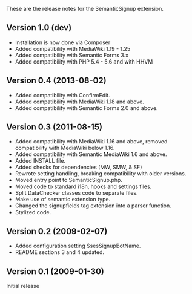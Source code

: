 These are the release notes for the SemanticSignup extension.

## Version 1.0 (dev)

* Installation is now done via Composer
* Added compatibility with MediaWiki 1.19 - 1.25
* Added compatibility with Semantic Forms 3.x
* Added compatibility with PHP 5.4 - 5.6 and with HHVM

## Version 0.4 (2013-08-02)

* Added compatibility with ConfirmEdit.
* Added compatibility with MediaWiki 1.18 and above.
* Added compatibility with Semantic Forms 2.0 and above.

## Version 0.3 (2011-08-15)

* Added compatibility with MediaWiki 1.16 and above, removed compatibility with MediaWiki below 1.16.
* Added compatibility with Semantic MediaWiki 1.6 and above.
* Added INSTALL file.
* Added checks for dependencies (MW, SMW, & SF)
* Rewrote setting handling, breaking compatibility with older versions.
* Moved entry point to SemanticSignup.php.
* Moved code to standard i18n, hooks and settings files.
* Split DataChecker classes code to separate files.
* Make use of semantic extension type.
* Changed the signupfields tag extension into a parser function.
* Stylized code.

## Version 0.2 (2009-02-07)

* Added configuration setting $sesSignupBotName.
* README sections 3 and 4 updated.

## Version 0.1 (2009-01-30)

Initial release
